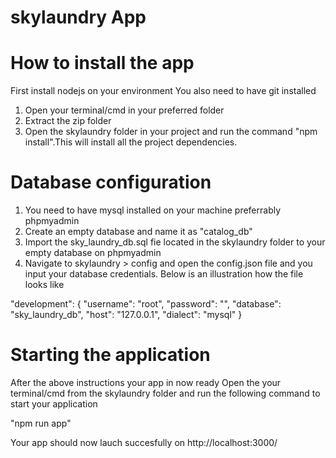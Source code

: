 # skylaundry App

# How to install the app
 First install nodejs on your environment
 You also need to have git installed

1. Open your terminal/cmd in your preferred folder
2. Extract the zip folder
3. Open the skylaundry folder in your project and run the command "npm install".This will install all the project dependencies.

# Database configuration
1. You need to have mysql installed on your machine preferrably phpmyadmin
2. Create an empty database and name it as "catalog_db"
3. Import the sky_laundry_db.sql fie  located in the  skylaundry folder to your empty database on phpmyadmin
4. Navigate to skylaundry > config and open the config.json file and you input your database credentials.
   Below is an illustration how the file looks like

"development": {
    "username": "root",
    "password": "",
    "database": "sky_laundry_db",
    "host": "127.0.0.1",
    "dialect": "mysql"
  }

# Starting the application
After the above instructions your app in now ready
Open the your terminal/cmd from the skylaundry folder and run the following command to start your application
 
 "npm run app"

 Your app should now lauch succesfully on http://localhost:3000/